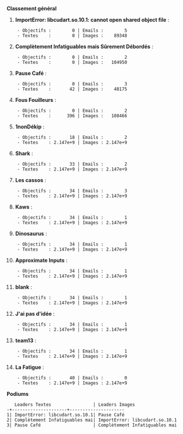 __**Classement général**__
1. **ImportError: libcudart.so.10.1: cannot open shared object file** :
```
    - Objectifs :        0 | Emails :        5
    - Textes    :        0 | Images :    89348
```

2. **Complètement Infatiguables mais Sûrement Débordés** :
```
    - Objectifs :        0 | Emails :        2
    - Textes    :        0 | Images :   104950
```

3. **Pause Café** :
```
    - Objectifs :        0 | Emails :        3
    - Textes    :       42 | Images :    48175
```

4. **Fous Fouilleurs** :
```
    - Objectifs :        0 | Emails :        2
    - Textes    :      396 | Images :   108466
```

5. **1nonDékip** :
```
    - Objectifs :       18 | Emails :        2
    - Textes    : 2.147e+9 | Images : 2.147e+9
```

6. **Shark** :
```
    - Objectifs :       33 | Emails :        2
    - Textes    : 2.147e+9 | Images : 2.147e+9
```

7. **Les cassos** :
```
    - Objectifs :       34 | Emails :        3
    - Textes    : 2.147e+9 | Images : 2.147e+9
```

8. **Kaws** :
```
    - Objectifs :       34 | Emails :        1
    - Textes    : 2.147e+9 | Images : 2.147e+9
```

9. **Dinosaurus** :
```
    - Objectifs :       34 | Emails :        1
    - Textes    : 2.147e+9 | Images : 2.147e+9
```

10. **Approximate Inputs** :
```
    - Objectifs :       34 | Emails :        1
    - Textes    : 2.147e+9 | Images : 2.147e+9
```

11. **blank** :
```
    - Objectifs :       34 | Emails :        1
    - Textes    : 2.147e+9 | Images : 2.147e+9
```

12. **J'ai pas d'idée** :
```
    - Objectifs :       34 | Emails :        1
    - Textes    : 2.147e+9 | Images : 2.147e+9
```

13. **team13** :
```
    - Objectifs :       34 | Emails :        1
    - Textes    : 2.147e+9 | Images : 2.147e+9
```

14. **La Fatigue** :
```
    - Objectifs :       40 | Emails :        0
    - Textes    : 2.147e+9 | Images : 2.147e+9
```


__**Podiums**__
```
   Leaders Textes                | Leaders Images                
-+---------------------+---------------------
1| ImportError: libcudart.so.10.1| Pause Café                    
2| Complètement Infatiguables mai| ImportError: libcudart.so.10.1
3| Pause Café                    | Complètement Infatiguables mai
```
